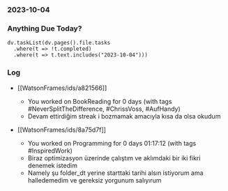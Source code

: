 ### 2023-10-04

### Anything Due Today?
```dataviewjs
dv.taskList(dv.pages().file.tasks 
  .where(t => !t.completed)
  .where(t => t.text.includes("2023-10-04")))
```
### Log
- [[WatsonFrames/ids/a821566]]
     - You worked on BookReading for 0 days (with tags #NeverSplitTheDifference, #ChrissVoss, #AufHandy)
	 - Devam ettirdiğim streak i bozmamak amacıyla kısa da olsa okudum

- [[WatsonFrames/ids/8a75d7f]]
     - You worked on Programming for 0 days 01:17:12 (with tags #InspiredWork)
	 - Biraz optimizasyon üzerinde çalıştım ve aklımdaki bir iki fikri denemek istedim
	 - Namely şu folder_dt yerine starttaki tarihi alsın istiyorum ama halledemedim ve gereksiz yorgunum salıyırum
